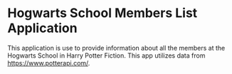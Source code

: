 # Hogwarts School Members List Application
This application is use to provide information about all the members at the Hogwarts School in Harry Potter Fiction.
This app utilizes data from https://www.potterapi.com/.